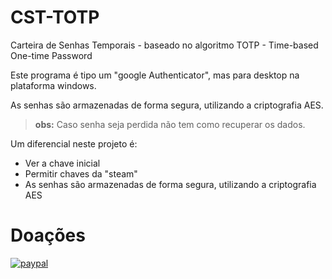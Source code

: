 # CST-TOTP
Carteira de Senhas Temporais - baseado no algoritmo TOTP - Time-based One-time Password

Este programa é tipo um "google Authenticator", mas para desktop na plataforma windows.

As senhas são armazenadas de forma segura, utilizando a criptografia AES. 
>**obs:** Caso senha seja perdida não tem como recuperar os dados.

Um diferencial neste projeto é:
- Ver a chave inicial
- Permitir chaves da "steam"
- As senhas são armazenadas de forma segura, utilizando a criptografia AES 

# Doações
[![paypal](https://www.paypalobjects.com/pt_BR/i/btn/btn_donateCC_LG.gif)](https://www.paypal.com/donate/?hosted_button_id=SGFDKFJTTU3JS)

